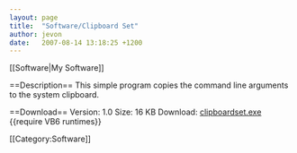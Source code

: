 ```yaml
---
layout: page
title:  "Software/Clipboard Set"
author: jevon
date:   2007-08-14 13:18:25 +1200
---
```


[[Software|My Software]]

==Description==
This simple program copies the command line arguments to the system clipboard.

==Download==
Version: 1.0
Size: 16 KB
Download: <a href="/files/software/clipboardset.exe">clipboardset.exe</a>
{{require VB6 runtimes}}

[[Category:Software]]